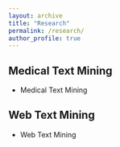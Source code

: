 ```yaml
---
layout: archive
title: "Research"
permalink: /research/
author_profile: true
---    
```



## Medical Text Mining
  + Medical Text Mining
 
## Web Text Mining
  + Web Text Mining

